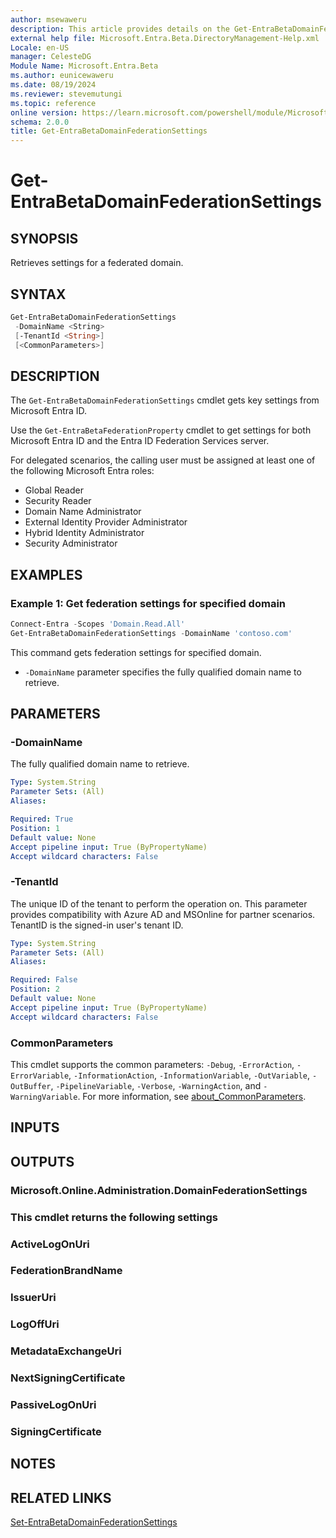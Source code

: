 ```yaml
---
author: msewaweru
description: This article provides details on the Get-EntraBetaDomainFederationSettings command.
external help file: Microsoft.Entra.Beta.DirectoryManagement-Help.xml
Locale: en-US
manager: CelesteDG
Module Name: Microsoft.Entra.Beta
ms.author: eunicewaweru
ms.date: 08/19/2024
ms.reviewer: stevemutungi
ms.topic: reference
online version: https://learn.microsoft.com/powershell/module/Microsoft.Entra.Beta/Get-EntraBetaDomainFederationSettings
schema: 2.0.0
title: Get-EntraBetaDomainFederationSettings
---
```


# Get-EntraBetaDomainFederationSettings

## SYNOPSIS

Retrieves settings for a federated domain.

## SYNTAX

```powershell
Get-EntraBetaDomainFederationSettings
 -DomainName <String>
 [-TenantId <String>]
 [<CommonParameters>]
```

## DESCRIPTION

The `Get-EntraBetaDomainFederationSettings` cmdlet gets key settings from Microsoft Entra ID.

Use the `Get-EntraBetaFederationProperty` cmdlet to get settings for both Microsoft Entra ID and the Entra ID Federation Services server.

For delegated scenarios, the calling user must be assigned at least one of the following Microsoft Entra roles:

- Global Reader
- Security Reader
- Domain Name Administrator
- External Identity Provider Administrator
- Hybrid Identity Administrator
- Security Administrator

## EXAMPLES

### Example 1: Get federation settings for specified domain

```powershell
Connect-Entra -Scopes 'Domain.Read.All'
Get-EntraBetaDomainFederationSettings -DomainName 'contoso.com'
```

This command gets federation settings for specified domain.

- `-DomainName` parameter specifies the fully qualified domain name to retrieve.

## PARAMETERS

### -DomainName

The fully qualified domain name to retrieve.

```yaml
Type: System.String
Parameter Sets: (All)
Aliases:

Required: True
Position: 1
Default value: None
Accept pipeline input: True (ByPropertyName)
Accept wildcard characters: False
```

### -TenantId

The unique ID of the tenant to perform the operation on. This parameter provides compatibility with Azure AD and MSOnline for partner scenarios. TenantID is the signed-in user's tenant ID.

```yaml
Type: System.String
Parameter Sets: (All)
Aliases:

Required: False
Position: 2
Default value: None
Accept pipeline input: True (ByPropertyName)
Accept wildcard characters: False
```

### CommonParameters

This cmdlet supports the common parameters: `-Debug`, `-ErrorAction`, `-ErrorVariable`, `-InformationAction`, `-InformationVariable`, `-OutVariable`, `-OutBuffer`, `-PipelineVariable`, `-Verbose`, `-WarningAction`, and `-WarningVariable`. For more information, see [about_CommonParameters](https://go.microsoft.com/fwlink/?LinkID=113216).

## INPUTS

## OUTPUTS

### Microsoft.Online.Administration.DomainFederationSettings

### This cmdlet returns the following settings

### ActiveLogOnUri

### FederationBrandName

### IssuerUri

### LogOffUri

### MetadataExchangeUri

### NextSigningCertificate

### PassiveLogOnUri

### SigningCertificate

## NOTES

## RELATED LINKS

[Set-EntraBetaDomainFederationSettings](Set-EntraBetaDomainFederationSettings.md)
